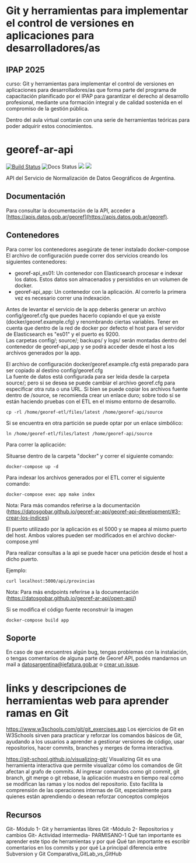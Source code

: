# Git y herramientas para implementar el control de versiones en aplicaciones para desarrolladores/as
## IPAP 2025

curso: Git y herramientas para implementar el control de versiones en aplicaciones para desarrolladores/as que forma parte del programa de capacitación planificado por el IPAP para garantizar el derecho al desarrollo profesional, mediante una formación integral y de calidad sostenida en el compromiso de la gestión pública. 

Dentro del aula virtual contarán con una serie de herramientas teóricas para poder adquirir estos conocimientos. 


# georef-ar-api
[![Build Status](https://travis-ci.org/datosgobar/georef-ar-api.svg?branch=master)](https://travis-ci.org/datosgobar/georef-ar-api)
![Docs Status](https://readthedocs.org/projects/georef-ar-api/badge/?version=latest)
![](https://img.shields.io/github/license/datosgobar/georef-ar-api.svg)
![](https://img.shields.io/badge/python-3-blue.svg)

API del Servicio de Normalización de Datos Geográficos de Argentina.

## Documentación
Para consultar la documentación de la API, acceder a [https://apis.datos.gob.ar/georef](https://apis.datos.gob.ar/georef).

## Contenedores
Para correr los contenedores asegúrate de tener instalado docker-compose\
El archivo de configuración puede correr dos servicios creando los siguientes contenedores:
- georef-api_es01: Un contenedor con Elasticsearch procesar e indexar los datos. Estos datos son almacenados y persistidos en un volumen de docker.
- georef-api_app: Un contenedor con la aplicación. Al correrlo la primera vez es necesario correr una indexación.

Antes de levantar el servicio de la app deberás generar un archivo config/georef.cfg que puedes hacerlo copiando el que ya existe (docker/georef.example.cfg) y renombrando ciertas variables. 
Tener en cuenta que dentro de la red de docker por defecto el host para el servidor de Elasticsearch es "es01" y el puerto es 9200.\
Las carpetas config/; source/; backups/ y logs/ serán montadas dentro del contenedor de georef-api_app y se podrá acceder desde el host a los archivos generados por la app.

El archivo de configuración docker/georef.example.cfg está preparado para ser copiado al destino config/georef.cfg\
La fuente de datos está configurada para ser leida desde la carpeta source/; pero si se desea se puede cambiar el archivo georef.cfg para especificar otra ruta o una URL.
Si bien se puede copiar los archivos fuente dentro de /source, se recomienda crear un enlace duro; sobre todo si se están haciendo pruebas con el ETL en el mismo entorno de desarrollo.

```
cp -rl /home/georef-etl/files/latest /home/georef-api/source
```
Si se encuentra en otra partición se puede optar por un enlace simbólico:

```
ln /home/georef-etl/files/latest /home/georef-api/source
```

Para correr la aplicación:

Situarse dentro de la carpeta "docker" y correr el siguiente comando:

```
docker-compose up -d
```

Para indexar los archivos generados por el ETL correr el siguiente comando:

```
docker-compose exec app make index
```

Nota: Para más comandos referirse a la documentación (https://datosgobar.github.io/georef-ar-api/georef-api-development/#3-crear-los-indices)

El puerto utilizado por la aplicación es el 5000 y se mapea al mismo puerto del host. Ambos valores pueden ser modificados en el archivo docker-compose.yml

Para realizar consultas a la api se puede hacer una petición desde el host a dicho puerto.

Ejemplo:

```
curl localhost:5000/api/provincias
```

Nota: Para más endpoints referirse a la documentación (https://datosgobar.github.io/georef-ar-api/open-api/)

Si se modifica el código fuente reconstruir la imagen

`docker-compose build app`

## Soporte
En caso de que encuentres algún bug, tengas problemas con la instalación, o tengas comentarios de alguna parte de Georef API, podés mandarnos un mail a [datosargentina@jefatura.gob.ar](mailto:datosargentina@jefatura.gob.ar) o [crear un issue](https://github.com/datosgobar/georef-ar-api/issues/new?title=Encontre-un-bug-en-georef-ar-api).

# links y descripciones de herramientas web para aprender ramas en Git
https://www.w3schools.com/git/git_exercises.asp 
Los ejercicios de Git en W3Schools sirven para practicar y reforzar los comandos básicos de Git, ayudando a los usuarios a aprender a gestionar versiones de código, usar repositorios, hacer commits, branches y merges de forma interactiva.

https://git-school.github.io/visualizing-git/
Visualizing Git es una herramienta interactiva que permite visualizar cómo los comandos de Git afectan al grafo de commits. Al ingresar comandos como git commit, git branch, git merge o git rebase, la aplicación muestra en tiempo real cómo se modifican las ramas y los nodos del repositorio. Esto facilita la comprensión de las operaciones internas de Git, especialmente para quienes están aprendiendo o desean reforzar conceptos complejos

## Recursos
Git- Módulo 1- Git y herramientas libres
Git -Módulo 2- Repositorios y cambios
Git- Actividad intermedia- PARMISANO-1
Qué tan importante es aprender este tipo de herramientas y por qué
Qué tan importante es escribir comentarios en los commits y por qué
La principal diferencia entre Subversion y Git
Comparativa_GitLab_vs_GitHub
